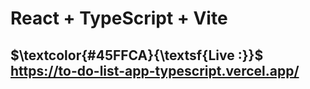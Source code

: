 # React + TypeScript + Vite

## $\textcolor{#45FFCA}{\textsf{Live :}}$ https://to-do-list-app-typescript.vercel.app/
